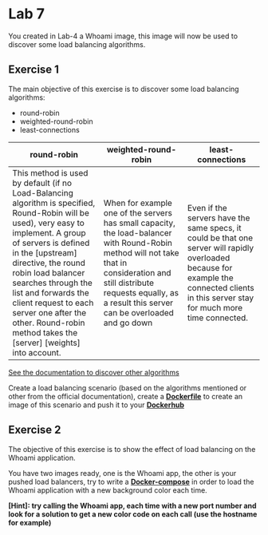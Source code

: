 # Lab 7

You created in Lab-4 a Whoami image, this image will now be used to discover some load balancing algorithms.

## Exercise 1

The main objective of this exercise is to discover some load balancing algorithms:

- round-robin
- weighted-round-robin
- least-connections

round-robin | weighted-round-robin | least-connections
------------ | ------------- | -------------------
This method is used by default (if no Load-Balancing algorithm is specified, Round-Robin will be used), very easy to implement. A group of servers is defined in the [upstream] directive, the round robin load balancer searches through the list and forwards the client request to each server one after the other. Round-robin method takes the [server] [weights] into account. | When for example one of the servers has small capacity, the load-balancer with Round-Robin method will not take that in consideration and still distribute requests equally, as a result this server can be overloaded and go down | Even if the servers have the same specs, it could be that one server will rapidly overloaded because for example the connected clients in this server stay for much more time connected.

[See the documentation to discover other algorithms](https://docs.nginx.com/nginx/admin-guide/load-balancer/http-load-balancer/)

Create a load balancing scenario (based on the algorithms mentioned or other from the official documentation), create a **[Dockerfile](https://docs.docker.com/develop/develop-images/dockerfile_best-practices/)** to create an image of this scenario and push it to your **[Dockerhub](https://hub.docker.com/)**

## Exercise 2

The objective of this exercise is to show the effect of load balancing on the Whoami application.

You have two images ready, one is the Whoami app, the other is your pushed load balancers, try to write a **[Docker-compose](https://docs.docker.com/compose/gettingstarted/)** in order to load the Whoami application with a new background color each time.

**[Hint]: try calling the Whoami app, each time with a new port number and look for a solution to get a new color code on each call (use the hostname for example)**